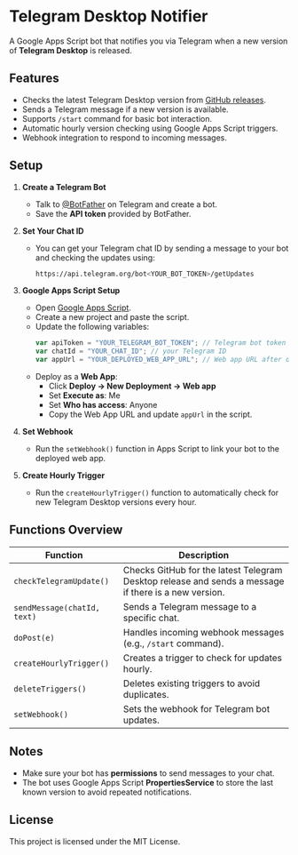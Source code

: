 # Telegram Desktop Notifier

A Google Apps Script bot that notifies you via Telegram when a new version of **Telegram Desktop** is released.

## Features

- Checks the latest Telegram Desktop version from [GitHub releases](https://github.com/telegramdesktop/tdesktop/releases/latest).
- Sends a Telegram message if a new version is available.
- Supports `/start` command for basic bot interaction.
- Automatic hourly version checking using Google Apps Script triggers.
- Webhook integration to respond to incoming messages.

## Setup

1. **Create a Telegram Bot**  
   - Talk to [@BotFather](https://t.me/BotFather) on Telegram and create a bot.
   - Save the **API token** provided by BotFather.

2. **Set Your Chat ID**  
   - You can get your Telegram chat ID by sending a message to your bot and checking the updates using:
     ```bash
     https://api.telegram.org/bot<YOUR_BOT_TOKEN>/getUpdates
     ```

3. **Google Apps Script Setup**  
   - Open [Google Apps Script](https://script.google.com/).
   - Create a new project and paste the script.
   - Update the following variables:
     ```javascript
     var apiToken = "YOUR_TELEGRAM_BOT_TOKEN"; // Telegram bot token
     var chatId = "YOUR_CHAT_ID"; // your Telegram ID
     var appUrl = "YOUR_DEPLOYED_WEB_APP_URL"; // Web app URL after deployment
     ```
   - Deploy as a **Web App**:
     - Click **Deploy → New Deployment → Web app**
     - Set **Execute as**: Me
     - Set **Who has access**: Anyone
     - Copy the Web App URL and update `appUrl` in the script.

4. **Set Webhook**  
   - Run the `setWebhook()` function in Apps Script to link your bot to the deployed web app.

5. **Create Hourly Trigger**  
   - Run the `createHourlyTrigger()` function to automatically check for new Telegram Desktop versions every hour.

## Functions Overview

| Function | Description |
|----------|-------------|
| `checkTelegramUpdate()` | Checks GitHub for the latest Telegram Desktop release and sends a message if there is a new version. |
| `sendMessage(chatId, text)` | Sends a Telegram message to a specific chat. |
| `doPost(e)` | Handles incoming webhook messages (e.g., `/start` command). |
| `createHourlyTrigger()` | Creates a trigger to check for updates hourly. |
| `deleteTriggers()` | Deletes existing triggers to avoid duplicates. |
| `setWebhook()` | Sets the webhook for Telegram bot updates. |

## Notes

- Make sure your bot has **permissions** to send messages to your chat.
- The bot uses Google Apps Script **PropertiesService** to store the last known version to avoid repeated notifications.

## License

This project is licensed under the MIT License.  

